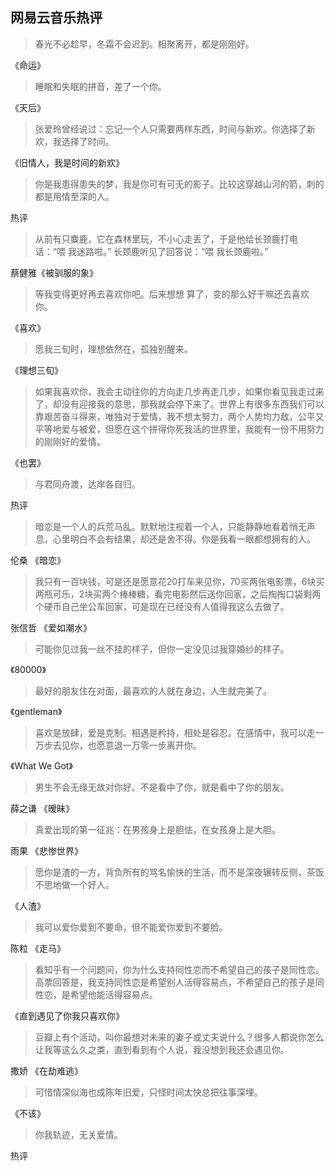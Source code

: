 ## 网易云音乐热评

> 春光不必趁早，冬霜不会迟到。相聚离开，都是刚刚好。

《命运》

> 睡眠和失眠的拼音，差了一个你。

《天后》

> 张爱玲曾经说过：忘记一个人只需要两样东西，时间与新欢。你选择了新欢，我选择了时间。

《旧情人，我是时间的新欢》

> 你是我患得患失的梦，我是你可有可无的影子。比较这穿越山河的箭，刺的都是用情至深的人。

热评

> 从前有只麋鹿，它在森林里玩，不小心走丢了，于是他给长颈鹿打电话：“喂 我迷路啦。” 长颈鹿听见了回答说：“喂 我长颈鹿啦。”

蔡健雅《被驯服的象》

> 等我变得更好再去喜欢你吧。后来想想 算了，变的那么好干嘛还去喜欢你。

《喜欢》

> 愿我三旬时，理想依然在，孤独别醒来。

《理想三旬》

> 如果我喜欢你，我会主动往你的方向走几步再走几步，如果你看见我走过来了，却没有迎接我的意思，那我就会停下来了。世界上有很多东西我们可以靠艰苦奋斗得来，唯独对于爱情，我不想太努力，两个人势均力敌，公平又平等地爱与被爱，但愿在这个拼得你死我活的世界里，我能有一份不用努力的刚刚好的爱情。

《也罢》

> 与君同舟渡，达岸各自归。

热评

> 暗恋是一个人的兵荒马乱。默默地注视着一个人，只能静静地看着悄无声息，心里明白不会有结果，却还是舍不得。你是我看一眼都想拥有的人。

伦桑 《暗恋》

> 我只有一百块钱，可是还是愿意花20打车来见你，70买两张电影票，6块买两瓶可乐，2块买两个棒棒糖，看完电影然后送你回家，之后掏掏口袋剩两个硬币自己坐公车回家，可是现在已经没有人值得我这么去做了。

张信哲 《爱如潮水》

> 可能你见过我一丝不挂的样子，但你一定没见过我穿婚纱的样子。

《80000》

> 最好的朋友住在对面，最喜欢的人就在身边，人生就完美了。

《gentleman》

> 喜欢是放肆，爱是克制。相遇是矜持，相处是容忍。在感情中，我可以走一万步去见你，也愿意退一万零一步离开你。

《What We Got》

> 男生不会无缘无故对你好。不是看中了你，就是看中了你的朋友。

薛之谦 《暧昧》

> 真爱出现的第一征兆：在男孩身上是胆怯，在女孩身上是大胆。

雨果 《悲惨世界》

> 愿你是渣的一方，背负所有的骂名愉快的生活，而不是深夜辗转反侧，茶饭不思地做一个好人。

《人渣》

> 我可以爱你爱到不要命，但不能爱你爱到不要脸。

陈粒 《走马》

> 看知乎有一个问题问，你为什么支持同性恋而不希望自己的孩子是同性恋。高票回答是，我支持同性恋是希望别人活得容易点，不希望自己的孩子是同性恋，是希望他能活得容易点。

《直到遇见了你我只喜欢你》

> 豆瓣上有个活动，叫你最想对未来的妻子或丈夫说什么？很多人都说你怎么让我等这么久之类，直到看到有个人说，我没想到我还会遇见你。

撒娇 《在劫难逃》

> 可惜情深似海也成陈年旧爱，只怪时间太快总把往事深埋。

《不该》

> 你我轨迹，无关爱情。

热评